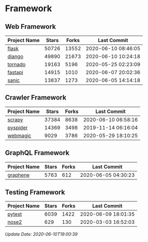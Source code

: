 # Framework

## Web Framework

| Project Name | Stars | Forks | Last Commit |
| ------------ | ----- | ----- | ----------- |
| [flask](https://github.com/pallets/flask) | 50726 | 13552 | 2020-06-10 08:46:05 |
| [django](https://github.com/django/django) | 49890 | 21673 | 2020-06-10 10:24:18 |
| [tornado](https://github.com/tornadoweb/tornado) | 19163 | 5196 | 2020-05-25 02:23:09 |
| [fastapi](https://github.com/tiangolo/fastapi) | 14915 | 1010 | 2020-06-07 20:02:36 |
| [sanic](https://github.com/huge-success/sanic) | 13837 | 1273 | 2020-06-05 14:14:18 |

## Crawler Framework

| Project Name | Stars | Forks | Last Commit |
| ------------ | ----- | ----- | ----------- |
| [scrapy](https://github.com/scrapy/scrapy) | 37384 | 8638 | 2020-06-10 06:58:16 |
| [pyspider](https://github.com/binux/pyspider) | 14369 | 3498 | 2019-11-14 06:16:04 |
| [webmagic](https://github.com/code4craft/webmagic) | 9029 | 3786 | 2020-05-29 18:10:25 |

## GraphQL Framework

| Project Name | Stars | Forks | Last Commit |
| ------------ | ----- | ----- | ----------- |
| [graphene](https://github.com/graphql-python/graphene) | 5763 | 612 | 2020-06-05 04:30:23 |

## Testing Framework

| Project Name | Stars | Forks | Last Commit |
| ------------ | ----- | ----- | ----------- |
| [pytest](https://github.com/pytest-dev/pytest) | 6039 | 1422 | 2020-06-09 18:01:35 |
| [nose2](https://github.com/nose-devs/nose2) | 629 | 130 | 2020-03-03 16:52:03 |

*Update Date: 2020-06-10T19:00:39*